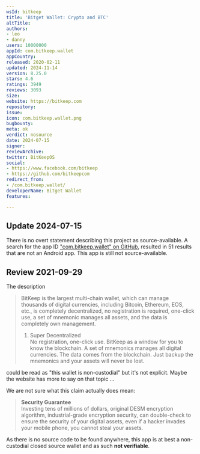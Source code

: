 ```yaml
---
wsId: bitkeep
title: 'Bitget Wallet: Crypto and BTC'
altTitle: 
authors:
- leo
- danny
users: 10000000
appId: com.bitkeep.wallet
appCountry: 
released: 2020-02-11
updated: 2024-11-14
version: 8.25.0
stars: 4.6
ratings: 3949
reviews: 3093
size: 
website: https://bitkeep.com
repository: 
issue: 
icon: com.bitkeep.wallet.png
bugbounty: 
meta: ok
verdict: nosource
date: 2024-07-15
signer: 
reviewArchive: 
twitter: BitKeepOS
social:
- https://www.facebook.com/bitkeep
- https://github.com/bitkeepcom
redirect_from:
- /com.bitkeep.wallet/
developerName: Bitget Wallet
features: 

---
```


## Update 2024-07-15

There is no overt statement describing this project as source-available. A search for the app ID ["com.bitkeep.wallet" on GitHub](https://github.com/search?q=%22com.bitkeep.wallet%22+android&type=code), resulted in 51 results that are not an Android app. This app is still not source-available.

## Review 2021-09-29

The description

> BitKeep is the largest multi-chain wallet, which can manage thousands of digital currencies, including Bitcoin, Ethereum, EOS, etc., is completely decentralized, no registration is required, one-click use, a set of mnemonic manages all assets, and the data is completely own management.
> 
> 1. Super Decentralized<br>
  No registration, one-click use. BitKeep as a window for you to know the blockchain. A set of mnemonics manages all digital currencies. The data comes from the blockchain. Just backup the mnemonics and your assets will never be lost.

could be read as "this wallet is non-custodial" but it's not explicit. Maybe the
website has more to say on that topic ...

We are not sure what this claim actually does mean:

> **Security Guarantee**<br>
  Investing tens of millions of dollars, original DESM encryption algorithm, industrial-grade encryption security, can double-check to ensure the security of your digital assets, even if a hacker invades your mobile phone, you cannot steal your assets.

As there is no source code to be found anywhere, this app is at best a
non-custodial closed source wallet and as such **not verifiable**.
